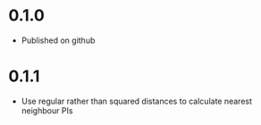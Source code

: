 
# 0.1.0

- Published on github

# 0.1.1

- Use regular rather than squared distances to calculate nearest
  neighbour PIs
